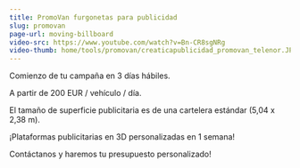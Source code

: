 ```yaml
---
title: PromoVan furgonetas para publicidad
slug: promovan
page-url: moving-billboard
video-src: https://www.youtube.com/watch?v=Bn-CR8sgNRg
video-thumb: home/tools/promovan/creaticapublicidad_promovan_telenor.JPG
---
```


Comienzo de tu campaña en 3 días hábiles.

A partir de 200 EUR / vehículo / día.

El tamaño de superficie publicitaria es de una cartelera estándar (5,04 x 2,38 m).

¡Plataformas publicitarias en 3D personalizadas en 1 semana!

Contáctanos y haremos tu presupuesto personalizado!
